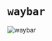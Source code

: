 # `waybar`

![waybar](https://github.com/user-attachments/assets/ff6f28a5-b819-4bbf-a829-1d9f82a0953a)
